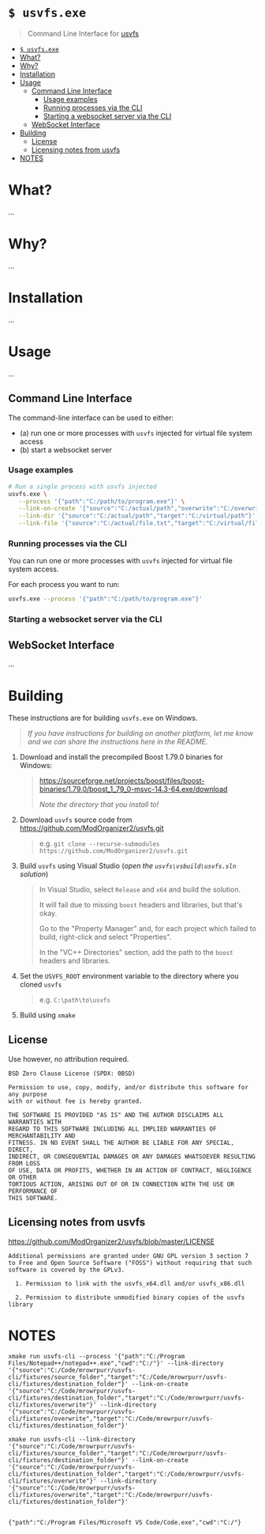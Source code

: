 # `$ usvfs.exe`

> Command Line Interface for [usvfs](https://github.com/ModOrganizer2/usvfs)

- [`$ usvfs.exe`](#-usvfsexe)
- [What?](#what)
- [Why?](#why)
- [Installation](#installation)
- [Usage](#usage)
  - [Command Line Interface](#command-line-interface)
    - [Usage examples](#usage-examples)
    - [Running processes via the CLI](#running-processes-via-the-cli)
    - [Starting a websocket server via the CLI](#starting-a-websocket-server-via-the-cli)
  - [WebSocket Interface](#websocket-interface)
- [Building](#building)
  - [License](#license)
  - [Licensing notes from usvfs](#licensing-notes-from-usvfs)
- [NOTES](#notes)


# What?

...

# Why?

...

# Installation

...

# Usage

...

## Command Line Interface

The command-line interface can be used to either:
- (a) run one or more processes with `usvfs` injected for virtual file system access
- (b) start a websocket server

### Usage examples

```sh
# Run a single process with usvfs injected
usvfs.exe \
   --process '{"path":"C:/path/to/program.exe"}' \
   --link-on-create '{"source":"C:/actual/path","overwrite":"C:/overwrite-folder"}' \
   --link-dir '{"source":"C:/actual/path","target":"C:/virtual/path"}' \
   --link-file '{"source":"C:/actual/file.txt","target":"C:/virtual/file.txt"}'
```

### Running processes via the CLI

You can run one or more processes with `usvfs` injected for virtual file system access.

For each process you want to run:

```sh
usvfs.exe --process '{"path":"C:/path/to/program.exe"}'
```

### Starting a websocket server via the CLI


## WebSocket Interface

...

# Building

These instructions are for building `usvfs.exe` on Windows.

> _If you have instructions for building on another platform, let me know and we can share_
> _the instructions here in the README._

1. Download and install the precompiled Boost 1.79.0 binaries for Windows:
   > https://sourceforge.net/projects/boost/files/boost-binaries/1.79.0/boost_1_79_0-msvc-14.3-64.exe/download
   >
   > _Note the directory that you install to!_

2. Download `usvfs` source code from https://github.com/ModOrganizer2/usvfs.git
   > e.g. `git clone --recurse-submodules https://github.com/ModOrganizer2/usvfs.git`

3. Build `usvfs` using Visual Studio (_open the `usvfs\vsbuild\usvfs.sln` solution_)
   > In Visual Studio, select `Release` and `x64` and build the solution.
   >
   > It will fail due to missing `boost` headers and libraries, but that's okay.
   >
   > Go to the "Property Manager" and, for each project which failed to build, right-click and select "Properties".
   >
   > In the "VC++ Directories" section, add the path to the `boost` headers and libraries.

4. Set the `USVFS_ROOT` environment variable to the directory where you cloned `usvfs`
   > e.g. `C:\path\to\usvfs`

5. Build using `xmake`

## License

Use however, no attribution required.

```
BSD Zero Clause License (SPDX: 0BSD)

Permission to use, copy, modify, and/or distribute this software for any purpose
with or without fee is hereby granted.

THE SOFTWARE IS PROVIDED "AS IS" AND THE AUTHOR DISCLAIMS ALL WARRANTIES WITH
REGARD TO THIS SOFTWARE INCLUDING ALL IMPLIED WARRANTIES OF MERCHANTABILITY AND
FITNESS. IN NO EVENT SHALL THE AUTHOR BE LIABLE FOR ANY SPECIAL, DIRECT,
INDIRECT, OR CONSEQUENTIAL DAMAGES OR ANY DAMAGES WHATSOEVER RESULTING FROM LOSS
OF USE, DATA OR PROFITS, WHETHER IN AN ACTION OF CONTRACT, NEGLIGENCE OR OTHER
TORTIOUS ACTION, ARISING OUT OF OR IN CONNECTION WITH THE USE OR PERFORMANCE OF
THIS SOFTWARE.

```

## Licensing notes from usvfs

https://github.com/ModOrganizer2/usvfs/blob/master/LICENSE

```
Additional permissions are granted under GNU GPL version 3 section 7 to Free and Open Source Software ("FOSS") without requiring that such software is covered by the GPLv3.

  1. Permission to link with the usvfs_x64.dll and/or usvfs_x86.dll

  2. Permission to distribute unmodified binary copies of the usvfs library
```

# NOTES

```
xmake run usvfs-cli --process '{"path":"C:/Program Files/Notepad++/notepad++.exe","cwd":"C:/"}' --link-directory '{"source":"C:/Code/mrowrpurr/usvfs-cli/fixtures/source_folder","target":"C:/Code/mrowrpurr/usvfs-cli/fixtures/destination_folder"}' --link-on-create '{"source":"C:/Code/mrowrpurr/usvfs-cli/fixtures/destination_folder","target":"C:/Code/mrowrpurr/usvfs-cli/fixtures/overwrite"}' --link-directory '{"source":"C:/Code/mrowrpurr/usvfs-cli/fixtures/overwrite","target":"C:/Code/mrowrpurr/usvfs-cli/fixtures/destination_folder"}'

xmake run usvfs-cli --link-directory '{"source":"C:/Code/mrowrpurr/usvfs-cli/fixtures/source_folder","target":"C:/Code/mrowrpurr/usvfs-cli/fixtures/destination_folder"}' --link-on-create '{"source":"C:/Code/mrowrpurr/usvfs-cli/fixtures/destination_folder","target":"C:/Code/mrowrpurr/usvfs-cli/fixtures/overwrite"}' --link-directory '{"source":"C:/Code/mrowrpurr/usvfs-cli/fixtures/overwrite","target":"C:/Code/mrowrpurr/usvfs-cli/fixtures/destination_folder"}'


{"path":"C:/Program Files/Microsoft VS Code/Code.exe","cwd":"C:/"}
```